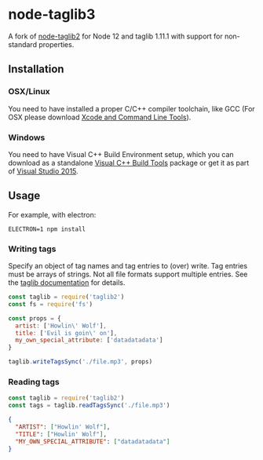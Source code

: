 # node-taglib3

A fork of [node-taglib2](https://github.com/voltraco/node-taglib2) for Node 12 and taglib 1.11.1 with support for non-standard properties.

## Installation

### OSX/Linux

You need to have installed a proper C/C++ compiler toolchain, like GCC (For OSX please download [Xcode and Command Line Tools](https://developer.apple.com/xcode/)).

### Windows

You need to have Visual C++ Build Environment setup, which you can download as a standalone [Visual C++ Build Tools](http://landinghub.visualstudio.com/visual-cpp-build-tools) package or get it as part of [Visual Studio 2015](https://www.visualstudio.com/products/visual-studio-community-vs).

## Usage
For example, with electron:

```
ELECTRON=1 npm install
```

### Writing tags

Specify an object of tag names and tag entries to (over) write. Tag entries must be arrays of strings. Not all file formats support multiple entries.
See the [taglib documentation](https://taglib.org/api/classTagLib_1_1PropertyMap.html) for details.


```js
const taglib = require('taglib2')
const fs = require('fs')

const props = {
  artist: ['Howlin\' Wolf'],
  title: ['Evil is goin\' on'],
  my_own_special_attribute: ['datadatadata']
}

taglib.writeTagsSync('./file.mp3', props)
```

### Reading tags

```js
const taglib = require('taglib2')
const tags = taglib.readTagsSync('./file.mp3')
```

```json
{
  "ARTIST": ["Howlin' Wolf"],
  "TITLE": ["Howlin' Wolf"],
  "MY_OWN_SPECIAL_ATTRIBUTE": ["datadatadata"]
}
```
